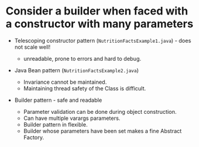 # Consider a builder when faced with a constructor with many parameters

- Telescoping constructor pattern (`NutritionFactsExample1.java`) - does not scale well!
    - unreadable, prone to errors and hard to debug.

- Java Bean pattern (`NutritionFactsExample2.java`)
    - Invariance cannot be maintained.
    - Maintaining thread safety of the Class is difficult.

- Builder pattern - safe and readable
    - Parameter validation can be done during object construction.
    - Can have multiple varargs parameters.
    - Builder pattern in flexible.
    - Builder whose parameters have been set makes a fine Abstract Factory.
